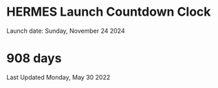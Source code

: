 # HERMES Launch Countdown Clock

Launch date: Sunday, November 24 2024
# 908 days

Last Updated Monday, May 30 2022